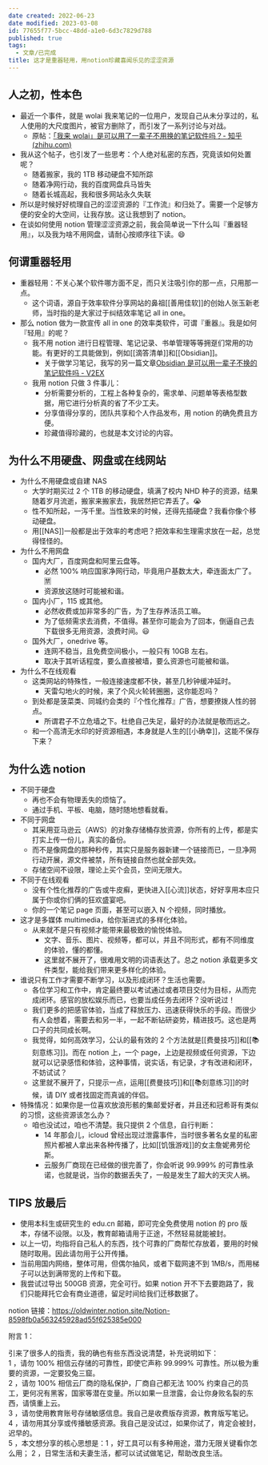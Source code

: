 ```yaml
---
date created: 2022-06-23
date modified: 2023-03-08
id: 77655f77-5bcc-48dd-a1e0-6d3c7829d788
published: true
tags:
  - 文章/已完成
title: 这才是重器轻用，用notion珍藏喜闻乐见的涩涩资源
---
```


## 人之初，性本色

- 最近一个事件，就是 wolai 我来笔记的一位用户，发现自己从未分享过的，私人使用的大尺度图片，被官方删除了，而引发了一系列讨论与对战。
	- 原帖：[「我来 wolai」是可以用了一辈子不用换的笔记软件吗？- 知乎 (zhihu.com)](https://www.zhihu.com/question/500054607)
- 我从这个帖子，也引发了一些思考：个人绝对私密的东西，究竟该如何处置呢？
	- 随着搬家，我的 1TB 移动硬盘不知所踪
	- 随着净网行动，我的百度网盘兵马皆失
	- 随着长城高起，我和很多网站永久失联
- 所以是时候好好梳理自己的涩涩资源的『工作流』和归处了。需要一个足够方便的安全的大空间，让我存放。这让我想到了 notion。
- 在谈如何使用 notion 管理涩涩资源之前，我会简单说一下什么叫『重器轻用』，以及我为啥不用网盘，请耐心按顺序往下读。😄

## 何谓重器轻用

- 重器轻用：不关心某个软件哪方面不足，而只关注吸引你的那一点，只用那一点。
	- 这个词语，源自于效率软件分享网站的鼻祖[[善用佳软]]的创始人张玉新老师，当时指的是大家过于纠结效率笔记 all in one。
- 那么 notion 做为一款宣传 all in one 的效率类软件，可谓『重器』。我是如何『轻用』的呢？
	- 我不用 notion 进行日程管理、笔记记录、书单管理等等拥趸们常用的功能。有更好的工具能做到，例如[[滴答清单]]和[[Obsidian]]。
		- 关于做学习笔记，我写的另一篇文章[Obsidian 是可以用一辈子不换的笔记软件吗 - V2EX](https://www.v2ex.com/t/847011)
	- 我用 notion 只做 3 件事儿：
		- 分析需要分析的，工程上各种复杂的，需求单、问题单等表格型数据，用它进行分析真的省了不少工夫。
		- 分享值得分享的，团队共享和个人作品发布，用 notion 的确免费且方便。
		- 珍藏值得珍藏的，也就是本文讨论的内容。

## 为什么不用硬盘、网盘或在线网站

- 为什么不用硬盘或自建 NAS
	- 大学时期买过 2 个 1TB 的移动硬盘，填满了校内 NHD 种子的资源，结果随着岁月流逝，搬家来搬家去，我居然把它弄丢了。😭
	- 性不知所起，一泻千里。当性致来的时候，还得先插硬盘？我看你像个移动硬盘。
	- 用[[NAS]]一般都是出于效率的考虑吧？把效率和生理需求放在一起，总觉得怪怪的。
- 为什么不用网盘
	- 国内大厂，百度网盘和阿里云盘等。
		- 必然 100% 响应国家净网行动，毕竟用户基数太大，牵连面太广了。🈲
		- 资源放这随时可能被和谐。
	- 国内小厂，115 或其他。
		- 必然收费或加非常多的广告，为了生存养活员工嘛。
		- 为了低频需求去消费，不值得。甚至你可能会为了回本，倒逼自己去下载很多无用资源，浪费时间。😃
	- 国外大厂，onedrive 等。
		- 连网不稳当，且免费空间极小，一般只有 10GB 左右。
		- 取决于其听话程度，要么直接被墙，要么资源也可能被和谐。
- 为什么不在线观看
	- 这类网站的特殊性，一般连接速度都不快，甚至几秒钟缓冲延时。
		- 天雷勾地火的时候，来了个风火轮转圈圈，这你能忍吗？
	- 到处都是菠菜类、同城约会类的『个性化推荐』广告，想要撩拨人性的弱点。
		- 所谓君子不立危墙之下。杜绝自己失足，最好的办法就是敬而远之。
	- 和一个高清无水印的好资源相遇，本身就是人生的[[小确幸]]，这能不保存下来？

## 为什么选 notion

- 不同于硬盘
	- 再也不会有物理丢失的烦恼了。
	- 通过手机、平板、电脑，随时随地想看就看。
- 不同于网盘
	- 其采用亚马逊云（AWS）的对象存储桶存放资源，你所有的上传，都是实打实上传一份儿，真实的备份。
	- 而不是像网盘的那种秒传，其实只是服务器新建一个链接而已，一旦净网行动开展，源文件被禁，所有链接自然也就全部失效。
	- 存储空间不设限，理论上买个会员，空间无限大。
- 不同于在线观看
	- 没有个性化推荐的广告或牛皮癣，更快进入[[心流]]状态，好好享用本应只属于你或你们俩的狂欢盛宴吧。
	- 你的一个笔记 page 页面，甚至可以嵌入 N 个视频，同时播放。
- 这才是多媒体 multimedia，给你渐进式的多样化体验。
	- 从来就不是只有视频才能带来最极致的愉悦体验。
		- 文字、音乐、图片、视频等，都可以，并且不同形式，都有不同维度的体验，懂的都懂。
		- 这里就不展开了，很难用文明的词语表达了。总之 notion 承载更多文件类型，能给我们带来更多样化的体验。
- 谁说只有工作才需要不断学习，以及形成闭环？生活也需要。
	- 各位学习和工作中，肯定最终要以考试通过或者项目交付为目标，从而完成闭环。感官的放松娱乐而已，也要当成任务去闭环？没听说过！
	- 我们更多的把感官体验，当成了释放压力、迅速获得快乐的手段。而很少有人会想着，需要去和另一半，一起不断钻研姿势，精进技巧。这也是两口子的共同成长啊。
	- 我觉得，如何高效学习，公认的最有效的 2 个方法就是[[费曼技巧]]和[[📚刻意练习]]。而在 notion 上，一个 page，上边是视频或任何资源，下边就可以记录感悟和体验，这种事情，说实话，有记录，才有改进和闭环，不妨试试？
	- 这里就不展开了，只提示一点，运用[[费曼技巧]]和[[📚刻意练习]]的时候，请 DIY 或者找固定而真诚的伴侣。
- 特殊情况：如果你是一位喜欢放浪形骸的集邮爱好者，并且还和冠希哥有类似的习惯，这些资源该怎么办？
	- 咱也没试过，咱也不清楚。我只提供 2 个信息，自行判断：
		- 14 年那会儿，icloud 曾经出现过泄露事件，当时很多著名女星的私密照片都被人拿出来各种传播了，比如[[饥饿游戏]]的女主詹妮弗劳伦斯。
		- 云服务厂商现在已经做的很完善了，你会听说 99.999% 的可靠性承诺，也就是说，当你的数据丢失了，一般是发生了超大的天灾人祸。

## TIPS 放最后

- 使用本科生或研究生的 edu.cn 邮箱，即可完全免费使用 notion 的 pro 版本，存储不设限。以及，教育邮箱请用于正途，不然轻易就能被封。
- 以上一切，均指将自己私人的东西，找个可靠的厂商帮忙存放着，要用的时候随时取用。因此请勿用于公开传播。
- 当前用国内网络，整体可用，但偶尔抽风，或者下载网速不到 1MB/s，而用梯子可以达到满带宽的上传和下载。
- 我尝试过导出 500GB 资源，完全可行。如果 notion 开不下去要跑路了，我们只能拜托它会有商业道德，留足时间给我们迁移数据了。

notion 链接：<https://oldwinter.notion.site/Notion-8598fb0a563245928ad55f625385e000>

附言 1：

引来了很多人的指责，我的确也有些东西没说清楚，补充说明如下：  
1 ，请勿 100% 相信云存储的可靠性，即使它声称 99.999% 可靠性。所以极为重要的资源，一定要狡兔三窟。  
2 ，请勿 100% 相信云厂商的隐私保护，厂商自己都无法 100% 约束自己的员工，更何况有黑客，国家等潜在变量。所以如果一旦泄露，会让你身败名裂的东西，请慎重上云。  
3 ，请勿使用教育账号存储敏感信息。我自己是收费版存资源，教育版写笔记。  
4 ，请勿用其分享或传播敏感资源。我自己是没试过，如果你试了，肯定会被封，迟早的。  
5 ，本文想分享的核心思想是：1 ，好工具可以有多种用途，潜力无限关键看你怎么用； 2 ，日常生活和夫妻生活，都可以试试做笔记，帮助改良生活。
